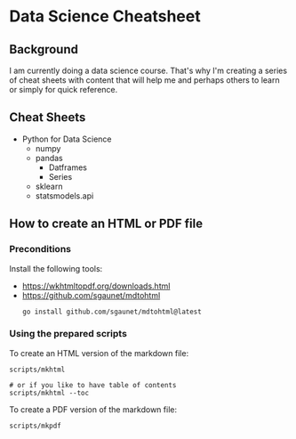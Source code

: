 # Data Science Cheatsheet

## Background

I am currently doing a data science course. That's why I'm creating a series of cheat sheets with content that will help me and perhaps others to learn or simply for quick reference. 

## Cheat Sheets

* Python for Data Science
  * numpy
  * pandas
    * Datframes
    * Series
  * sklearn
  * statsmodels.api

## How to create an HTML or PDF file

### Preconditions

Install the following tools:

* https://wkhtmltopdf.org/downloads.html
* https://github.com/sgaunet/mdtohtml
  ```
  go install github.com/sgaunet/mdtohtml@latest
  ```

### Using the prepared scripts

To create an HTML version of the markdown file:

```
scripts/mkhtml

# or if you like to have table of contents
scripts/mkhtml --toc
```

To create a PDF version of the markdown file:

```
scripts/mkpdf
```
